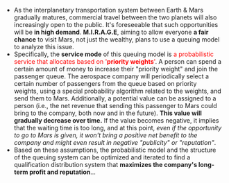 - As the interplanetary transportation system between Earth & Mars gradually matures, commercial travel between the two planets will also increasingly open to the public. It's foreseeable that such opportunities will be **in high demand**. **M.I.R.A.G.E**, aiming to allow everyone **a fair chance** to visit Mars, not just the wealthy, plans to use a queuing model to analyze this issue.
- Specifically, the **service mode** of this queuing model is <font color=red>a probabilistic service that allocates based on '**priority weights**'</font>. A person can spend a certain amount of money to increase their "priority weight" and join the passenger queue. The aerospace company will periodically select a certain number of passengers from the queue based on priority weights, using a special probability algorithm related to the weights, and send them to Mars. Additionally, a potential value can be assigned to a person (i.e., the net revenue that sending this passenger to Mars could bring to the company, both now and in the future). **This value will gradually decrease over time.** If the value becomes negative, it implies that the waiting time is too long, and at this point, *even if the opportunity to go to Mars is given, it won't bring a positive net benefit to the company and might even result in negative "publicity" or "reputation"*.
- Based on these assumptions, the probabilistic model and the structure of the queuing system can be optimized and iterated to find a qualification distribution system that **maximizes the company's long-term profit and reputation**...